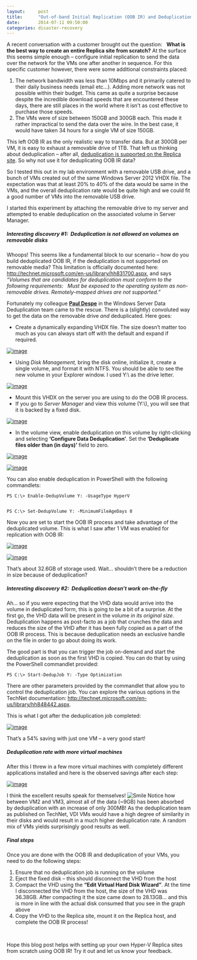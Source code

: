 ```yaml
---
layout:     post
title:      "Out-of-band Initial Replication (OOB IR) and Deduplication"
date:       2014-07-11 09:50:00
categories: disaster-recovery
---
```

A recent conversation with a customer brought out the question:   **What is the best way to create an entire Replica site from scratch?** At the surface this seems simple enough – configure initial replication to send the data over the network for the VMs one after another in sequence. For this specific customer however, there were some additional constraints placed:

  1. The network bandwidth was less than 10Mbps and it primarily catered to their daily business needs (email etc…). Adding more network was not possible within their budget. This came as quite a surprise because despite the incredible download speeds that are encountered these days, there are still places in the world where it isn't as cost effective to purchase those speeds. 
  2. The VMs were of size between 150GB and 300GB each. This made it rather impractical to send the data over the wire. In the best case, it would have taken 34 hours for a single VM of size 150GB.



This left OOB IR as the only realistic way to transfer data. But at 300GB per VM, it is easy to exhaust a removable drive of 1TB. That left us thinking about deduplication – after all, [deduplication is supported on the Replica site](http://blogs.technet.com/b/virtualization/archive/2013/12/23/using-dedupe-with-hyper-v-replica-for-storage-savings.aspx). So why not use it for deduplicating OOB IR data?

So I tested this out in my lab environment with a removable USB drive, and a bunch of VMs created out of the same Windows Server 2012 VHDX file. The expectation was that at least 20% to 40% of the data would be same in the VMs, and the overall deduplication rate would be quite high and we could fit a good number of VMs into the removable USB drive.

I started this experiment by attaching the removable drive to my server and attempted to enable deduplication on the associated volume in Server Manager.

#### 

##### Interesting discovery #1:  Deduplication is not allowed on volumes on removable disks

Whoops! This seems like a fundamental block to our scenario – how do you build deduplicated OOB IR, if the deduplication is not supported on removable media? This limitation is officially documented here: <http://technet.microsoft.com/en-us/library/hh831700.aspx>, and says _“Volumes that are candidates for deduplication must conform to the following requirements:   Must be exposed to the operating system as non-removable drives. Remotely-mapped drives are not supported.”_

Fortunately my colleague [**Paul Despe**](http://social.technet.microsoft.com/profile/Paul%20Despe) in the Windows Server Data Deduplication team came to the rescue. There is a (slightly) convoluted way to get the data on the removable drive _and_ deduplicated. Here goes:

  * Create a dynamically expanding VHDX file. The size doesn’t matter too much as you can always start off with the default and expand if required.



[![image](https://msdnshared.blob.core.windows.net/media/TNBlogsFS/prod.evol.blogs.technet.com/CommunityServer.Blogs.Components.WeblogFiles/00/00/00/50/45/metablogapi/image_thumb_1D8D60E6.png)](https://msdnshared.blob.core.windows.net/media/TNBlogsFS/prod.evol.blogs.technet.com/CommunityServer.Blogs.Components.WeblogFiles/00/00/00/50/45/metablogapi/image_15763491.png)

  * Using _Disk Management,_ bring the disk online, initialize it, create a single volume, and format it with NTFS. You should be able to see the new volume in your Explorer window. I used Y:\ as the drive letter.



[![image](https://msdnshared.blob.core.windows.net/media/TNBlogsFS/prod.evol.blogs.technet.com/CommunityServer.Blogs.Components.WeblogFiles/00/00/00/50/45/metablogapi/image_thumb_02E5E62F.png)](https://msdnshared.blob.core.windows.net/media/TNBlogsFS/prod.evol.blogs.technet.com/CommunityServer.Blogs.Components.WeblogFiles/00/00/00/50/45/metablogapi/image_73434A6C.png)

  * Mount this VHDX on the server you are using to do the OOB IR process. 
  * If you go to _Server Manager_ and view this volume (Y:\\), you will see that it is backed by a fixed disk.



[![image](https://msdnshared.blob.core.windows.net/media/TNBlogsFS/prod.evol.blogs.technet.com/CommunityServer.Blogs.Components.WeblogFiles/00/00/00/50/45/metablogapi/image_thumb_26A42F2B.png)](https://msdnshared.blob.core.windows.net/media/TNBlogsFS/prod.evol.blogs.technet.com/CommunityServer.Blogs.Components.WeblogFiles/00/00/00/50/45/metablogapi/image_5084A360.png)

  * In the volume view, enable deduplication on this volume by right-clicking and selecting **‘Configure Data Deduplication’**. Set the **‘Deduplicate files older than (in days)’** field to zero.



[![image](https://msdnshared.blob.core.windows.net/media/TNBlogsFS/prod.evol.blogs.technet.com/CommunityServer.Blogs.Components.WeblogFiles/00/00/00/50/45/metablogapi/image_thumb_5A028338.png)](https://msdnshared.blob.core.windows.net/media/TNBlogsFS/prod.evol.blogs.technet.com/CommunityServer.Blogs.Components.WeblogFiles/00/00/00/50/45/metablogapi/image_263A8CE7.png)

[![image](https://msdnshared.blob.core.windows.net/media/TNBlogsFS/prod.evol.blogs.technet.com/CommunityServer.Blogs.Components.WeblogFiles/00/00/00/50/45/metablogapi/image_thumb_42013381.png)](https://msdnshared.blob.core.windows.net/media/TNBlogsFS/prod.evol.blogs.technet.com/CommunityServer.Blogs.Components.WeblogFiles/00/00/00/50/45/metablogapi/image_4C32CDEE.png)

You can also enable deduplication in PowerShell with the following commandlets:
    
    
    PS C:\> Enable-DedupVolume Y: -UsageType HyperV
    
    
    PS C:\> Set-DedupVolume Y: -MinimumFileAgeDays 0

Now you are set to start the OOB IR process and take advantage of the deduplicated volume. This is what I saw after 1 VM was enabled for replication with OOB IR:

[![image](https://msdnshared.blob.core.windows.net/media/TNBlogsFS/prod.evol.blogs.technet.com/CommunityServer.Blogs.Components.WeblogFiles/00/00/00/50/45/metablogapi/image_thumb_0C8D92BE.png)](https://msdnshared.blob.core.windows.net/media/TNBlogsFS/prod.evol.blogs.technet.com/CommunityServer.Blogs.Components.WeblogFiles/00/00/00/50/45/metablogapi/image_6F84E3F5.png)

[![image](https://msdnshared.blob.core.windows.net/media/TNBlogsFS/prod.evol.blogs.technet.com/CommunityServer.Blogs.Components.WeblogFiles/00/00/00/50/45/metablogapi/image_thumb_4BCD8B65.png)](https://msdnshared.blob.core.windows.net/media/TNBlogsFS/prod.evol.blogs.technet.com/CommunityServer.Blogs.Components.WeblogFiles/00/00/00/50/45/metablogapi/image_03804596.png)

That’s about 32.6GB of storage used. Wait… shouldn’t there be a reduction in size because of deduplication?

##### Interesting discovery #2:  Deduplication doesn’t work on-the-fly

Ah… so if you were expecting that the VHD data would arrive into the volume in deduplicated form, this is going to be a bit of a surprise. At the first go, the VHD data will be present in the volume _in its original size._ Deduplication happens as post-facto as a job that crunches the data and reduces the size of the VHD after it has been fully copied as a part of the OOB IR process. This is because deduplication needs an exclusive handle on the file in order to go about doing its work.

The good part is that you can trigger the job on-demand and start the deduplication as soon as the first VHD is copied. You can do that by using the PowerShell commandlet provided:
    
    
    PS C:\> Start-DedupJob Y: -Type Optimization

There are other parameters provided by the commandlet that allow you to control the deduplication job. You can explore the various options in the TechNet documentation: <http://technet.microsoft.com/en-us/library/hh848442.aspx>.

This is what I got after the deduplication job completed:

[![image](https://msdnshared.blob.core.windows.net/media/TNBlogsFS/prod.evol.blogs.technet.com/CommunityServer.Blogs.Components.WeblogFiles/00/00/00/50/45/metablogapi/image_thumb_6AA920A5.png)](https://msdnshared.blob.core.windows.net/media/TNBlogsFS/prod.evol.blogs.technet.com/CommunityServer.Blogs.Components.WeblogFiles/00/00/00/50/45/metablogapi/image_1FB31F25.png)

That’s a 54% saving with just one VM – a very good start!

##### Deduplication rate with more virtual machines

After this I threw in a few more virtual machines with completely different applications installed and here is the observed savings after each step:

[![image](https://msdnshared.blob.core.windows.net/media/TNBlogsFS/prod.evol.blogs.technet.com/CommunityServer.Blogs.Components.WeblogFiles/00/00/00/50/45/metablogapi/image_thumb_091882F1.png)](https://msdnshared.blob.core.windows.net/media/TNBlogsFS/prod.evol.blogs.technet.com/CommunityServer.Blogs.Components.WeblogFiles/00/00/00/50/45/metablogapi/image_59C70D66.png)

I think the excellent results speak for themselves! ![Smile](https://msdnshared.blob.core.windows.net/media/TNBlogsFS/prod.evol.blogs.technet.com/CommunityServer.Blogs.Components.WeblogFiles/00/00/00/50/45/metablogapi/wlEmoticon-smile_5AC18DF4.png) Notice how between VM2 and VM3, almost all of the data (~9GB) has been absorbed by deduplication with an increase of only 300MB! As the deduplication team as published on TechNet, VDI VMs would have a high degree of similarity in their disks and would result in a much higher deduplication rate. A random mix of VMs yields surprisingly good results as well.

##### Final steps

Once you are done with the OOB IR and deduplication of your VMs, you need to do the following steps:

  1. Ensure that no deduplication job is running on the volume 
  2. Eject the fixed disk – this should disconnect the VHD from the host 
  3. Compact the VHD using the **“Edit Virtual Hard Disk Wizard”**. At the time I disconnected the VHD from the host, the size of the VHD was 36.38GB. After compacting it the size came down to 28.13GB… and this is more in line with the actual disk consumed that you see in the graph above 
  4. Copy the VHD to the Replica site, mount it on the Replica host, and complete the OOB IR process!



 

Hope this blog post helps with setting up your own Hyper-V Replica sites from scratch using OOB IR! Try it out and let us know your feedback.
